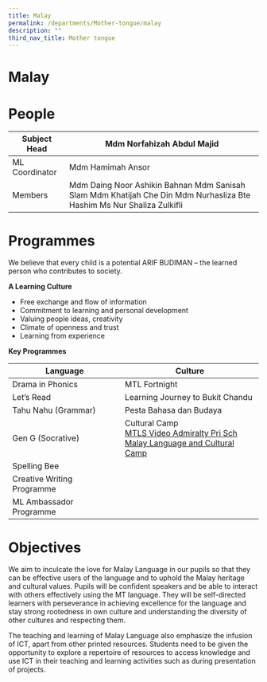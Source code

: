 ```yaml
---
title: Malay
permalink: /departments/Mother-tongue/malay
description: ""
third_nav_title: Mother tongue
---
```

# Malay
# People
| Subject Head   | Mdm Norfahizah Abdul Majid                                                                                             |
|----------------|------------------------------------------------------------------------------------------------------------------------|
| ML Coordinator | Mdm Hamimah Ansor                                                                                                      |
| Members        | Mdm Daing Noor Ashikin Bahnan  Mdm Sanisah Slam Mdm Khatijah Che Din Mdm Nurhasliza Bte Hashim Ms Nur Shaliza Zulkifli |

# Programmes
We believe that every child is a potential ARIF BUDIMAN – the learned person who contributes to society.

**A Learning Culture**

* Free exchange and flow of information
* Commitment to learning and personal development
* Valuing people ideas, creativity
* Climate of openness and trust
* Learning from experience

**Key Programmes**

| Language            | Culture                                                                       |
|---------------------|-------------------------------------------------------------------------------|
| Drama in Phonics    | MTL Fortnight                                                                 |
| Let’s Read          | Learning Journey to Bukit Chandu                                              |
| Tahu Nahu (Grammar) | Pesta Bahasa dan Budaya                                                       |
| Gen G (Socrative)   | Cultural Camp <br> [MTLS Video Admiralty Pri Sch](https://drive.google.com/file/d/1y25fSU9YtRjKvUGklxtXnES1hbhUZ7g3/view)  <br>[Malay Language and Cultural Camp ](/files/MTLS.pdf)| |
| Spelling Bee               |   |
| Creative Writing Programme |   |
| ML Ambassador Programme    |   |

# Objectives
We aim to inculcate the love for Malay Language in our pupils so that they can be effective users of the language and to uphold the Malay heritage and cultural values. Pupils will be confident speakers and be able to interact with others effectively using the MT language. They will be self-directed learners with perseverance in achieving excellence for the language and stay strong rootedness in own culture and understanding the diversity of other cultures and respecting them.

The teaching and learning of Malay Language also emphasize the infusion of ICT, apart from other printed resources. Students need to be given the opportunity to explore a repertoire of resources to access knowledge and use ICT in their teaching and learning activities such as during presentation of projects.